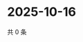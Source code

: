 # 2025-10-16

共 0 条

<!-- BEGIN ZHIHUVIDEO -->
<!-- 最后更新时间 Thu Oct 16 2025 03:09:19 GMT+0800 (China Standard Time) -->

<!-- END ZHIHUVIDEO -->
